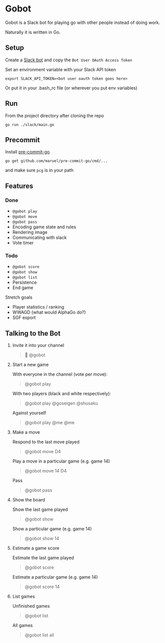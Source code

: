 # Gobot

Gobot is a Slack bot for playing go with other people instead of doing work.

Naturally it is written in Go.

## Setup

Create a [Slack bot](https://api.slack.com) and copy the `Bot User OAuth Access Token`

Set an environment variable with your Slack API token

    export SLACK_API_TOKEN=<bot user oauth token goes here>

Or put it in your .bash_rc file (or wherever you put env variables)

## Run

From the project directory after cloning the repo

    go run ./slack/main.go

## Precommit

Install [pre-commit-go](https://github.com/maruel/pre-commit-go)

    go get github.com/maruel/pre-commit-go/cmd/...

and make sure `pcg` is in your path

## Features

### Done

* `@gobot play`
* `@gobot move`
* `@gobot pass`
* Encoding game state and rules
* Rendering image
* Communicating with slack
* Vote timer

### Todo

* `@gobot score`
* `@gobot show`
* `@gobot list`
* Persistence
* End game

Stretch goals

* Player statistics / ranking
* WWAGD (what would AlphaGo do?)
* SGF export

## Talking to the Bot

1. Invite it into your channel

    > 👋 @gobot

2. Start a new game

    With everyone in the channel (vote per move):
    > @gobot play

    With two players (black and white respectively):
    > @gobot play @goseigen @shusaku

    Against yourself
    > @gobot play @me @me

3. Make a move

    Respond to the last move played
    > @gobot move D4

    Play a move in a particular game (e.g. game 14)
    > @gobot move 14 D4

    Pass
    > @gobot pass

4. Show the board

    Show the last game played
    > @gobot show

    Show a particular game (e.g. game 14)
    > @gobot show 14

5. Estimate a game score

    Estimate the last game played
    > @gobot score

    Estimate a particular game (e.g. game 14)
    > @gobot score 14

6. List games

    Unfinished games
    > @gobot list

    All games
    > @gobot list all
